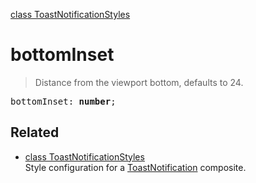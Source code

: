 [class ToastNotificationStyles](ToastNotificationStyles.md)

# bottomInset

> Distance from the viewport bottom, defaults to 24.

<pre class="docgen_signature">bottomInset: <b>number</b>;</pre>

## Related

- [<!--{ref:class}-->class ToastNotificationStyles](ToastNotificationStyles.md) \
    Style configuration for a [ToastNotification](ToastNotification.md) composite.
